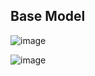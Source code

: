 ## Base Model
![image](https://github.com/md-azmi-siddique/seo-page1/assets/73628141/8aaf7c19-6ed3-4038-ad74-ebfa9ab62c18)

![image](https://github.com/md-azmi-siddique/seo-page1/assets/73628141/a13a3607-490d-40b0-88e2-247c277c8494)
